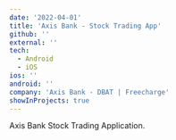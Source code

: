 ```yaml
---
date: '2022-04-01'
title: 'Axis Bank - Stock Trading App'
github: ''
external: ''
tech:
  - Android
  - iOS
ios: ''
android: ''
company: 'Axis Bank - DBAT | Freecharge'
showInProjects: true
---
```


Axis Bank Stock Trading Application.
